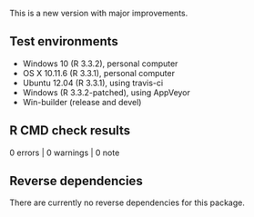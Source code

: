 This is a new version with major improvements.

## Test environments

* Windows 10 (R 3.3.2), personal computer
* OS X 10.11.6 (R 3.3.1), personal computer
* Ubuntu 12.04 (R 3.3.1), using travis-ci
* Windows (R 3.3.2-patched), using AppVeyor
* Win-builder (release and devel)

## R CMD check results

0 errors | 0 warnings | 0 note


## Reverse dependencies

There are currently no reverse dependencies for this package.
